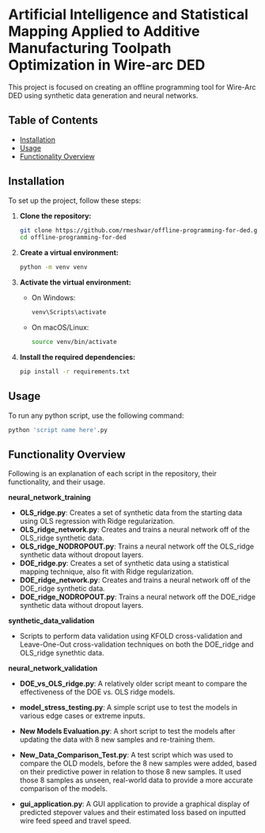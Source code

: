 # Artificial Intelligence and Statistical Mapping Applied to Additive Manufacturing Toolpath Optimization in Wire-arc DED 

This project is focused on creating an offline programming tool for Wire-Arc DED using synthetic data generation and neural networks.

## Table of Contents

- [Installation](#installation)
- [Usage](#usage)
- [Functionality Overview](#functionality)

## Installation

To set up the project, follow these steps:

1. **Clone the repository:**

   ```bash
   git clone https://github.com/rmeshwar/offline-programming-for-ded.git
   cd offline-programming-for-ded
   ```

2. **Create a virtual environment:**

   ```bash
   python -m venv venv
   ```

3. **Activate the virtual environment:**

   - On Windows:
     ```bash
     venv\Scripts\activate
     ```
   - On macOS/Linux:
     ```bash
     source venv/bin/activate
     ```

4. **Install the required dependencies:**
   ```bash
   pip install -r requirements.txt
   ```

## Usage

To run any python script, use the following command:

```bash
python 'script name here'.py
```

## Functionality Overview

Following is an explanation of each script in the repository, their functionality, and their usage.

**neural_network_training**
- **OLS_ridge.py**: Creates a set of synthetic data from the starting data using OLS regression with Ridge regularization.
- **OLS_ridge_network.py**: Creates and trains a neural network off of the OLS_ridge synthetic data.
- **OLS_ridge_NODROPOUT.py**: Trains a neural network off the OLS_ridge synthetic data without dropout layers.
- **DOE_ridge.py**: Creates a set of synthetic data using a statistical mapping technique, also fit with Ridge regularization.
- **DOE_ridge_network.py**: Creates and trains a neural network off of the DOE_ridge synthetic data.
- **DOE_ridge_NODROPOUT.py**: Trains a neural network off the DOE_ridge synthetic data without dropout layers.


**synthetic_data_validation**
- Scripts to perform data validation using KFOLD cross-validation and Leave-One-Out cross-validation techniques on both the DOE_ridge and OLS_ridge synethtic data.


**neural_network_validation**
- **DOE_vs_OLS_ridge.py**: A relatively older script meant to compare the effectiveness of the DOE vs. OLS ridge models.
- **model_stress_testing.py**: A simple script use to test the models in various edge cases or extreme inputs.
- **New Models Evaluation.py**: A short script to test the models after updating the data with 8 new samples and re-training them.
- **New_Data_Comparison_Test.py**: A test script which was used to compare the OLD models, before the 8 new samples were added, based on their predictive power in relation to those 8 new samples. It used those 8 samples as unseen, real-world data to provide a more accurate comparison of the models.


- **gui_application.py**: A GUI application to provide a graphical display of predicted stepover values and their estimated loss based on inputted wire feed speed and travel speed.
